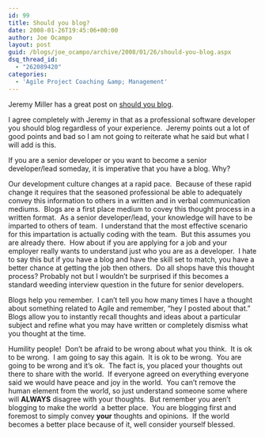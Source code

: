 ```yaml
---
id: 99
title: Should you blog?
date: 2008-01-26T19:45:06+00:00
author: Joe Ocampo
layout: post
guid: /blogs/joe_ocampo/archive/2008/01/26/should-you-blog.aspx
dsq_thread_id:
  - "262089420"
categories:
  - 'Agile Project Coaching &amp; Management'
---
```

Jeremy Miller has a great post on <a href="http://codebetter.com/blogs/jeremy.miller/archive/2008/01/25/should-i-blog.aspx" target="_blank">should you blog</a>.

I agree completely with Jeremy in that as a professional software developer you should blog regardless of your experience.&nbsp; Jeremy points out a lot of good points and bad so I am not going to reiterate what he said but what I will add is this.

If you are a senior developer or you want to become a senior developer/lead someday, it is imperative that you have a blog. Why?&nbsp; 

Our development culture changes at a rapid pace.&nbsp; Because of these rapid change it requires that the seasoned professional be able to adequately convey this information to others in a written and in verbal communication mediums.&nbsp; Blogs are a first place medium to covey this thought process in a written format.&nbsp; As a senior developer/lead, your knowledge will have to be imparted to others of team.&nbsp; I understand that the most effective scenario for this impartation is actually coding with the team.&nbsp; But this assumes you are already there.&nbsp; How about if you are applying for a job and your employer really wants to understand just who you are as a developer.&nbsp; I hate to say this but if you have a blog and have the skill set to match, you have a better chance at getting the job then others.&nbsp; Do all shops have this thought process? Probably not but I wouldn&#8217;t be surprised if this becomes a standard weeding interview question in the future for senior developers.

Blogs help you remember.&nbsp; I can&#8217;t tell you how many times I have a thought about something related to Agile and remember, &#8220;hey I posted about that.&#8221;&nbsp; Blogs allow you to instantly recall thoughts and ideas about a particular subject and refine what you may have written or completely dismiss what you thought at the time.

Humility people!&nbsp; Don&#8217;t be afraid to be wrong about what you think.&nbsp; It is ok to be wrong.&nbsp; I am going to say this again.&nbsp; It is ok to be wrong.&nbsp; You are going to be wrong and it&#8217;s ok.&nbsp; The fact is, you placed your thoughts out there to share with the world.&nbsp; If everyone agreed on everything everyone said we would have peace and joy in the world.&nbsp; You can&#8217;t remove the human element from the world, so just understand someone some where will **ALWAYS** disagree with your thoughts.&nbsp; But remember you aren&#8217;t blogging to make the world&nbsp; a better place.&nbsp; You are blogging first and foremost to simply convey **your** thoughts and opinions.&nbsp; If the world becomes a better place because of it, well consider yourself blessed.&nbsp;